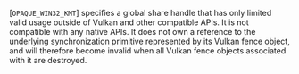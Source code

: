 [`OPAQUE_WIN32_KMT`] specifies a
global share handle that has only limited valid usage outside of Vulkan
and other compatible APIs.
It is not compatible with any native APIs.
It does not own a reference to the underlying synchronization primitive
represented by its Vulkan fence object, and will therefore become
invalid when all Vulkan fence objects associated with it are destroyed.